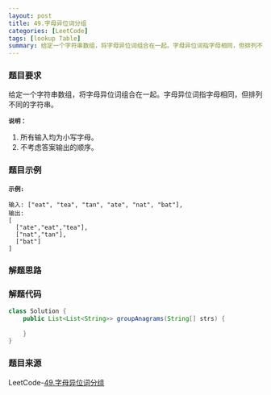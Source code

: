 ```yaml
---
layout: post
title: 49.字母异位词分组
categories: [LeetCode]
tags: [lookup Table]
summary: 给定一个字符串数组，将字母异位词组合在一起。字母异位词指字母相同，但排列不同的字符串。
---
```


### 题目要求
给定一个字符串数组，将字母异位词组合在一起。字母异位词指字母相同，但排列不同的字符串。

**`说明：`**
1. 所有输入均为小写字母。
1. 不考虑答案输出的顺序。

### 题目示例
**`示例:`** 
```
输入: ["eat", "tea", "tan", "ate", "nat", "bat"],
输出:
[
  ["ate","eat","tea"],
  ["nat","tan"],
  ["bat"]
]
```

### 解题思路


### 解题代码
```java
class Solution {
    public List<List<String>> groupAnagrams(String[] strs) {
        
    }
}
```

### 题目来源
LeetCode-[49.字母异位词分组](https://leetcode-cn.com/problems/group-anagrams/)
